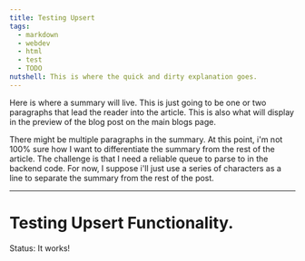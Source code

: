 ```yaml
---
title: Testing Upsert
tags:
  - markdown
  - webdev
  - html
  - test
  - TODO
nutshell: This is where the quick and dirty explanation goes.
---
```


Here is where a summary will live. This is just going to be one or two paragraphs that lead the reader into the article. This is also what will display in the preview of the blog post on the main blogs page.

There might be multiple paragraphs in the summary. At this point, i'm not 100% sure how I want to differentiate the summary from the rest of the article. The challenge is that I need a reliable queue to parse to in the backend code. For now, I suppose i'll just use a series of characters as a line to separate the summary from the rest of the post.

---
# Testing Upsert Functionality.

Status: It works!

